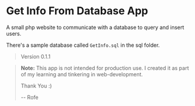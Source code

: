 # Get Info From Database App

A small php website to communicate with a database to query and insert users.

There's a sample database called `GetInfo.sql` in the sql folder.

> Version 0.1.1

> **Note:** This app is not intended for production use.
> I created it as part of my learning and tinkering in web-development.
>
> Thank You :)
>
> -- Rofe
